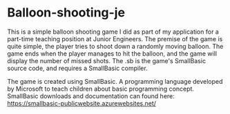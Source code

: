 # Balloon-shooting-je
This is a simple balloon shooting game I did as part of my application for a part-time teaching position at Junior Engineers. The premise of the game is quite simple, the player tries to shoot down a randomly moving balloon. The game ends when the player manages to hit the balloon, and the game will display the number of missed shots. The .sb is the game's SmallBasic source code, and requires a SmallBasic compiler.

The game is created using SmallBasic. A programming language developed by Microsoft to teach children about basic programming concept.
SmallBasic downloads and documentation can found here: https://smallbasic-publicwebsite.azurewebsites.net/
